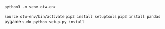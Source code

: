 `python3 -m venv otw-env`

`source otw-env/bin/activate`
`pip3 install setuptools`
`pip3 install pandas`
pygame
`sudo python setup.py install`
